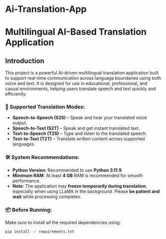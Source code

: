 # Ai-Translation-App
# Multilingual AI-Based Translation Application

## Introduction

This project is a powerful AI-driven multilingual translation application built to support real-time communication across language boundaries using both voice and text. It is designed for use in educational, professional, and casual environments, helping users translate speech and text quickly and efficiently.

### 🔄 Supported Translation Modes:
- **Speech-to-Speech (S2S)** – Speak and hear your translated voice output.
- **Speech-to-Text (S2T)** – Speak and get instant translated text.
- **Text-to-Speech (T2S)** – Type and listen to the translated speech.
- **Text-to-Text (T2T)** – Translate written content across supported languages.

### 🛠️ System Recommendations:
- **Python Version**: Recommended to use **Python 3.11.9**
- **Minimum RAM**: At least **4 GB** RAM is recommended for smooth performance.
- **Note**: The application may **freeze temporarily during translation**, especially when using LLaMA in the background. Please **be patient and wait** while processing completes.

### 📦 Before Running:
Make sure to install all the required dependencies using:

```bash
pip install -r requirements.txt
